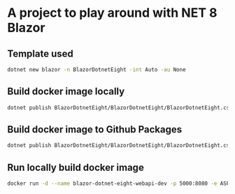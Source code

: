 # A project to play around with NET 8 Blazor

## Template used

```sh
dotnet new blazor -n BlazorDotnetEight -int Auto -au None
```

## Build docker image locally

```sh
dotnet publish BlazorDotnetEight/BlazorDotnetEight/BlazorDotnetEight.csproj  -p:PublishProfile=BlazorDotnetEight/BlazorDotnetEight/Properties/PublishProfiles/local.pubxml -c Release 
```

## Build docker image to Github Packages

```sh
dotnet publish BlazorDotnetEight/BlazorDotnetEight/BlazorDotnetEight.csproj  -p:PublishProfile=BlazorDotnetEight/BlazorDotnetEight/Properties/PublishProfiles/github.pubxml -c Release 
```

## Run locally build docker image

```sh
docker run -d --name blazor-dotnet-eight-webapi-dev -p 5000:8080 -e ASPNETCORE_ENVIRONMENT=Development -u app blazor-dotnet-eight-image:dev
```
